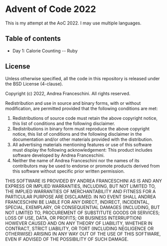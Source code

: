 # Advent of Code 2022

This is my attempt at the AoC 2022. I may use multiple languages.

## Table of contents

* Day 1: Calorie Counting -- Ruby

## License

Unless otherwise specified, all the code in this repository is released under the BSD License (4-clause).

Copyright (c) 2022, Andrea Franceschini. All rights reserved.

Redistribution and use in source and binary forms, with or without modification, are permitted provided that the following conditions are met:

1. Redistributions of source code must retain the above copyright notice, this list of conditions and the following disclaimer.
2. Redistributions in binary form must reproduce the above copyright notice, this list of conditions and the following disclaimer in the documentation and/or other materials provided with the distribution.
3. All advertising materials mentioning features or use of this software must display the following acknowledgement: This product includes software developed by Andrea Franceschini.
4. Neither the name of Andrea Franceschini nor the names of its contributors may be used to endorse or promote products derived from this software without specific prior written permission.

THIS SOFTWARE IS PROVIDED BY ANDREA FRANCESCHINI AS IS AND ANY EXPRESS OR IMPLIED WARRANTIES, INCLUDING, BUT NOT LIMITED TO, THE IMPLIED WARRANTIES OF MERCHANTABILITY AND FITNESS FOR A PARTICULAR PURPOSE ARE DISCLAIMED. IN NO EVENT SHALL ANDREA FRANCESCHINI BE LIABLE FOR ANY DIRECT, INDIRECT, INCIDENTAL, SPECIAL, EXEMPLARY, OR CONSEQUENTIAL DAMAGES (INCLUDING, BUT NOT LIMITED TO, PROCUREMENT OF SUBSTITUTE GOODS OR SERVICES; LOSS OF USE, DATA, OR PROFITS; OR BUSINESS INTERRUPTION) HOWEVER CAUSED AND ON ANY THEORY OF LIABILITY, WHETHER IN CONTRACT, STRICT LIABILITY, OR TORT (INCLUDING NEGLIGENCE OR OTHERWISE) ARISING IN ANY WAY OUT OF THE USE OF THIS SOFTWARE, EVEN IF ADVISED OF THE POSSIBILITY OF SUCH DAMAGE.
